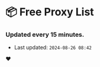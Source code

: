 # :package: Free Proxy List
### Updated every 15 minutes.

- Last updated: `2024-08-26 08:42`

:heart:
